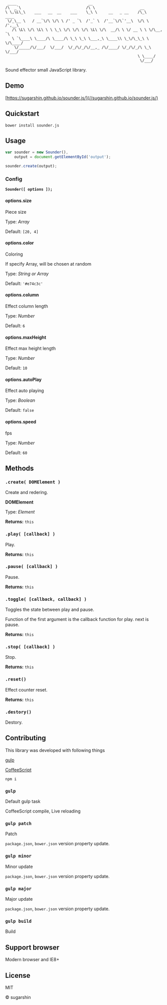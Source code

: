 ```
 ____                                __
/\  _`\                             /\ \                    __
\ \,\L\_\    ___   __  __    ___    \_\ \     __   _ __    /\_\    ____  
 \/_\__ \   / __`\/\ \/\ \ /' _ `\  /'_` \  /'__`\/\`'__\  \/\ \  /',__\
   /\ \L\ \/\ \L\ \ \ \_\ \/\ \/\ \/\ \L\ \/\  __/\ \ \/ __ \ \ \/\__, `\
   \ `\____\ \____/\ \____/\ \_\ \_\ \___,_\ \____\\ \_\/\_\_\ \ \/\____/
    \/_____/\/___/  \/___/  \/_/\/_/\/__,_ /\/____/ \/_/\/_/\ \_\ \/___/
                                                           \ \____/
                                                            \/___/
```

Sound effector small JavaScript library.

## Demo

[https://sugarshin.github.io/sounder.js/](//sugarshin.github.io/sounder.js/)

## Quickstart

```shell
bower install sounder.js
```

## Usage

```javascript
var sounder = new Sounder(),
    output = document.getElementById('output');

sounder.create(output);
```

### Config

**`Sounder([ options ]);`**

#### options.size

Piece size

Type: *Array*

Default: `[20, 4]`

#### options.color

Coloring

If specify Array, will be chosen at random

Type: *String or Array*

Default: `'#e74c3c'`

#### options.column

Effect column length

Type: *Number*

Default: `6`

#### options.maxHeight

Effect max height length

Type: *Number*

Default: `10`

#### options.autoPlay

Effect auto playing

Type: *Boolean*

Default: `false`

#### options.speed

fps

Type: *Number*

Default: `60`

## Methods

### `.create( DOMElement )`

Create and redering.

**DOMElement**

Type: *Element*

**Returns:** `this`

### `.play( [callback] )`

Play.

**Returns:** `this`

### `.pause( [callback] )`

Pause.

**Returns:** `this`

### `.toggle( [callback, callback] )`

Toggles the state between play and pause.

Function of the first argument is the callback function for play. next is pause.

**Returns:** `this`

### `.stop( [callback] )`

Stop.

**Returns:** `this`

### `.reset()`

Effect counter reset.

**Returns:** `this`

### `.destory()`

Destory.

## Contributing

This library was developed with following things

[gulp](http://gulpjs.com/)

[CoffeeScript](http://coffeescript.org/)

```shell
npm i
```

### `gulp`

Default gulp task

CoffeeScript compile, Live reloading

### `gulp patch`

Patch

`package.json`, `bower.json` version property update.

### `gulp minor`

Minor update

`package.json`, `bower.json` version property update.

### `gulp major`

Major update

`package.json`, `bower.json` version property update.

### `gulp build`

Build

## Support browser

Modern browser and IE8+

## License

MIT

© sugarshin
